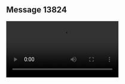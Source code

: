 ## Message 13824



![Video](https://data.iron-swords.co.il/2024/November/15/13824/13824_media.mp4)
